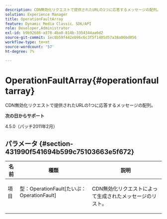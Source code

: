 ```yaml
---
description: CDN無効化リクエストで提供されたURLの1つに応答するメッセージの配列。
solution: Experience Manager
title: OperationFaultArray
feature: Dynamic Media Classic、SDK/API
role: Developer,Administrator
exl-id: b9b92686-a378-4ba0-814b-3354344aa6d2
source-git-commit: 1ec8b59f442eb96c6c3f5f1405d57a38a86bd056
workflow-type: tm+mt
source-wordcount: '57'
ht-degree: 7%

---
```


# OperationFaultArray{#operationfaultarray}

CDN無効化リクエストで提供されたURLの1つに応答するメッセージの配列。

**次の日からサポート**

4.5.0（パッチ2011年2月）

## パラメータ {#section-431990f541694b599c75103663e5f672}

<table id="table_C8AEAC1759E144499557ECEBDAF740B9"> 
 <thead> 
  <tr> 
   <th class="entry"> <b> 名前</b> </th> 
   <th class="entry"> <b> 種類</b> </th> 
   <th class="entry"> <b> 説明</b> </th> 
  </tr> 
 </thead>
 <tbody> 
  <tr valign="top"> 
   <td> <p> <span class="codeph"> <span class="varname"> 項目</span> </span> </p> </td> 
   <td> <p> <span class="codeph"> 型：OperationFault[たいぷ：OperationFault]</span> </p> </td> 
   <td> <p> CDN無効化リクエストによって生成されたメッセージのリスト。 </p> </td> 
  </tr> 
 </tbody> 
</table>

